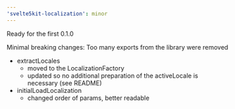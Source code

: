 ```yaml
---
'svelte5kit-localization': minor
---
```


Ready for the first 0.1.0

Minimal breaking changes:
Too many exports from the library were removed
- extractLocales
  - moved to the LocalizationFactory
  - updated so no additional preparation of the activeLocale is necessary (see README)
- initialLoadLocalization
  - changed order of params, better readable
